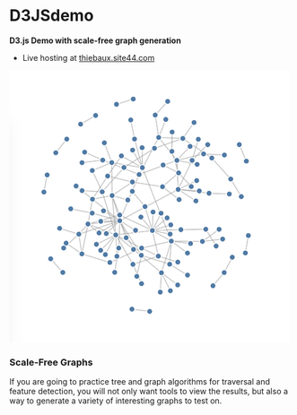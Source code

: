# D3JSdemo

 **D3.js Demo with scale-free graph generation**

* Live hosting at [thiebaux.site44.com](https://thiebaux.site44.com/D3JSdemo/index.html)

<img src="./screencap.png" width="500">

### Scale-Free Graphs

If you are going to practice tree and graph algorithms for traversal and feature detection, you will not only want tools to view the results, but also a way to generate a variety of interesting graphs to test on.

